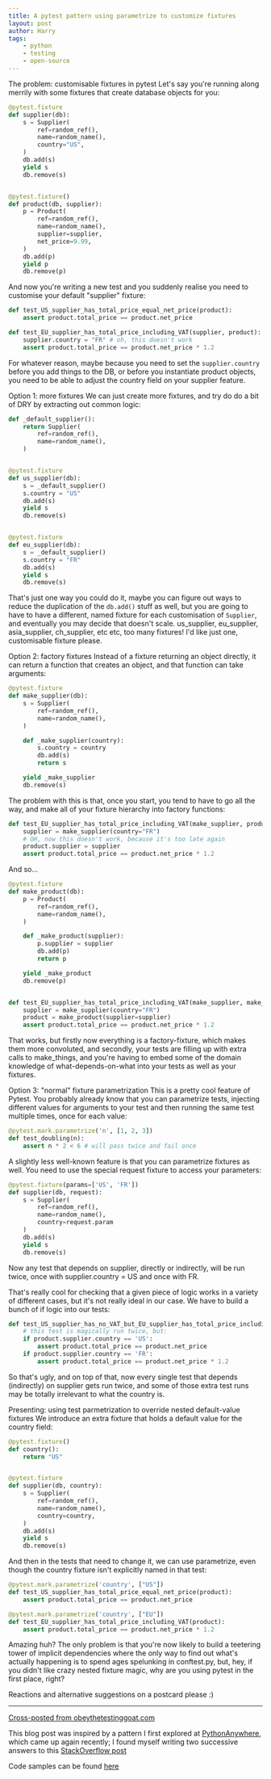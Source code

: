 ```yaml
---
title: A pytest pattern using parametrize to customize fixtures
layout: post
author: Harry
tags:
    - python
    - testing
    - open-source
---
```


The problem: customisable fixtures in pytest Let's say you're running along merrily with
some fixtures that create database objects for you:

```python
@pytest.fixture
def supplier(db):
    s = Supplier(
        ref=random_ref(),
        name=random_name(),
        country="US",
    )
    db.add(s)
    yield s
    db.remove(s)


@pytest.fixture()
def product(db, supplier):
    p = Product(
        ref=random_ref(),
        name=random_name(),
        supplier=supplier,
        net_price=9.99,
    )
    db.add(p)
    yield p
    db.remove(p)
```

And now you're writing a new test and you suddenly realise you need to customise your
default "supplier" fixture:

```python
def test_US_supplier_has_total_price_equal_net_price(product):
    assert product.total_price == product.net_price

def test_EU_supplier_has_total_price_including_VAT(supplier, product):
    supplier.country = "FR" # oh, this doesn't work
    assert product.total_price == product.net_price * 1.2
```

For whatever reason, maybe because you need to set the `supplier.country` before you add
things to the DB, or before you instantiate product objects, you need to be able to
adjust the country field on your supplier feature.

Option 1: more fixtures We can just create more fixtures, and try do do a bit of DRY by
extracting out common logic:

```python
def _default_supplier():
    return Supplier(
        ref=random_ref(),
        name=random_name(),
    )


@pytest.fixture
def us_supplier(db):
    s = _default_supplier()
    s.country = "US"
    db.add(s)
    yield s
    db.remove(s)


@pytest.fixture
def eu_supplier(db):
    s = _default_supplier()
    s.country = "FR"
    db.add(s)
    yield s
    db.remove(s)
```

That's just one way you could do it, maybe you can figure out ways to reduce the
duplication of the `db.add()` stuff as well, but you are going to have to have a
different, named fixture for each customisation of `Supplier`, and eventually you may
decide that doesn't scale. us_supplier, eu_supplier, asia_supplier, ch_supplier, etc
etc, too many fixtures! I'd like just one, customisable fixture please.

Option 2: factory fixtures Instead of a fixture returning an object directly, it can
return a function that creates an object, and that function can take arguments:

```python
@pytest.fixture
def make_supplier(db):
    s = Supplier(
        ref=random_ref(),
        name=random_name(),
    )

    def _make_supplier(country):
        s.country = country
        db.add(s)
        return s

    yield _make_supplier
    db.remove(s)
```

The problem with this is that, once you start, you tend to have to go all the way, and
make all of your fixture hierarchy into factory functions:

```python
def test_EU_supplier_has_total_price_including_VAT(make_supplier, product):
    supplier = make_supplier(country="FR")
    # OH, now this doesn't work, because it's too late again
    product.supplier = supplier
    assert product.total_price == product.net_price * 1.2
```

And so...

```python
@pytest.fixture
def make_product(db):
    p = Product(
        ref=random_ref(),
        name=random_name(),
    )

    def _make_product(supplier):
        p.supplier = supplier
        db.add(p)
        return p

    yield _make_product
    db.remove(p)


def test_EU_supplier_has_total_price_including_VAT(make_supplier, make_product):
    supplier = make_supplier(country="FR")
    product = make_product(supplier=supplier)
    assert product.total_price == product.net_price * 1.2
```

That works, but firstly now everything is a factory-fixture, which makes them more
convoluted, and secondly, your tests are filling up with extra calls to make_things, and
you're having to embed some of the domain knowledge of what-depends-on-what into your
tests as well as your fixtures.

Option 3: "normal" fixture parametrization This is a pretty cool feature of Pytest. You
probably already know that you can parametrize tests, injecting different values for
arguments to your test and then running the same test multiple times, once for each
value:

```python
@pytest.mark.parametrize('n', [1, 2, 3])
def test_doubling(n):
    assert n * 2 < 6 # will pass twice and fail once
```

A slightly less well-known feature is that you can parametrize fixtures as well. You
need to use the special request fixture to access your parameters:

```python
@pytest.fixture(params=['US', 'FR'])
def supplier(db, request):
    s = Supplier(
        ref=random_ref(),
        name=random_name(),
        country=request.param
    )
    db.add(s)
    yield s
    db.remove(s)
```

Now any test that depends on supplier, directly or indirectly, will be run twice, once
with supplier.country = US and once with FR.

That's really cool for checking that a given piece of logic works in a variety of
different cases, but it's not really ideal in our case. We have to build a bunch of if
logic into our tests:

```python
def test_US_supplier_has_no_VAT_but_EU_supplier_has_total_price_including_VAT(product):
    # this test is magically run twice, but:
    if product.supplier.country == 'US':
        assert product.total_price == product.net_price
    if product.supplier.country == 'FR':
        assert product.total_price == product.net_price * 1.2
```

So that's ugly, and on top of that, now every single test that depends (indirectly) on
supplier gets run twice, and some of those extra test runs may be totally irrelevant to
what the country is.

Presenting: using test parmetrization to override nested default-value fixtures We
introduce an extra fixture that holds a default value for the country field:

```python
@pytest.fixture()
def country():
    return "US"


@pytest.fixture
def supplier(db, country):
    s = Supplier(
        ref=random_ref(),
        name=random_name(),
        country=country,
    )
    db.add(s)
    yield s
    db.remove(s)
```

And then in the tests that need to change it, we can use parametrize, even though the
country fixture isn't explicitly named in that test:

```python
@pytest.mark.parametrize('country', ["US"])
def test_US_supplier_has_total_price_equal_net_price(product):
    assert product.total_price == product.net_price

@pytest.mark.parametrize('country', ["EU"])
def test_EU_supplier_has_total_price_including_VAT(product):
    assert product.total_price == product.net_price * 1.2
```

Amazing huh? The only problem is that you're now likely to build a teetering tower of
implicit dependencies where the only way to find out what's actually happening is to
spend ages spelunking in conftest.py, but, hey, if you didn't like crazy nested fixture
magic, why are you using pytest in the first place, right?

Reactions and alternative suggestions on a postcard please :)

---

[Cross-posted from obeythetestinggoat.com](http://www.obeythetestinggoat.com/a-pytest-pattern-using-parametrize-to-customise-nested-fixtures.html)

This blog post was inspired by a pattern I first explored at
[PythonAnywhere](https://www.pythonanywhere.com/), which came up again recently; I found
myself writing two successive answers to this
[StackOverflow post](https://stackoverflow.com/questions/42228895/how-to-parametrize-a-pytest-fixture)

Code samples can be found
[here](https://github.com/hjwp/www.obeythetestinggoat.com/tree/master/example-code/pytest_overriding_nested_fixtures_pattern)
